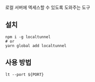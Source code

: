 로컬 서버에 엑세스할 수 있도록 도와주는 도구

## 설치

```
npm i -g localtunnel
# or
yarn global add localtunnel
```

## 사용 방법

```
lt --port ${PORT}
```

